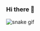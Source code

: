### Hi there 👋
![snake gif](https://github.com/Shivaraj-Padala/Shivaraj-Padala/blob/output/github-contribution-grid-snake.gif)
